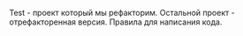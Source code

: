 Test - проект который мы рефакторим.
Остальной проект - отрефакторенная версия.
Правила для написания кода.
